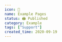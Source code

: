 ```yaml
---
icon: 📄
name: Example Pages
status: 🖨 Published
category: Example
tags: ["Support"]
created_time: 2020-09-19
---
```

